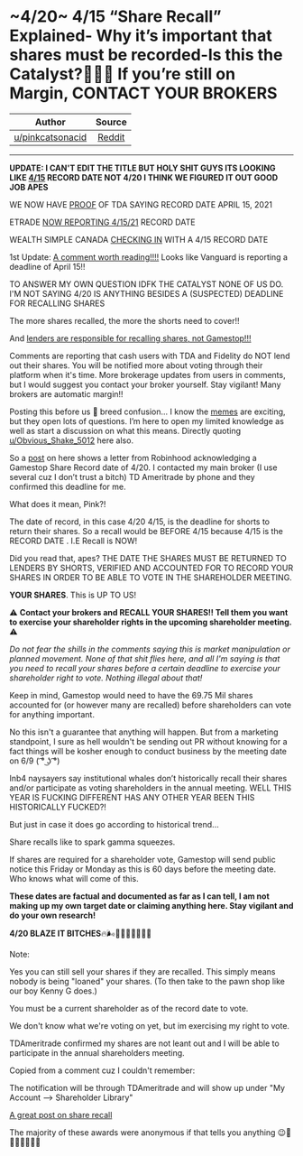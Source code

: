 # ~4/20~ 4/15 “Share Recall” Explained- Why it’s important that shares must be recorded-Is this the Catalyst?🚀🚀🚀 If you’re still on Margin, CONTACT YOUR BROKERS

| Author       | Source       | 
| :-------------: |:-------------:|
| [u/pinkcatsonacid](https://www.reddit.com/user/pinkcatsonacid/) | [Reddit](https://www.reddit.com/r/Superstonk/comments/mmt5rq/420_share_recall_explained_why_its_important_that/) | 

---

**UPDATE: I CAN'T EDIT THE TITLE BUT HOLY SHIT GUYS ITS LOOKING LIKE [4/15](http://imgur.com/a/QJqwTfw) RECORD DATE NOT 4/20 I THINK WE FIGURED IT OUT GOOD JOB APES**

WE NOW HAVE [PROOF](http://imgur.com/q99378Y) OF TDA SAYING RECORD DATE APRIL 15, 2021

ETRADE [NOW REPORTING 4/15/21](https://www.reddit.com/r/Superstonk/comments/mmyh72/etrade_support_on_gme_voting_must_recall_by_415/?utm_medium=android_app&utm_source=share) RECORD DATE

WEALTH SIMPLE CANADA [CHECKING IN](https://m.imgur.com/ai6Duju) WITH A 4/15 RECORD DATE

1st Update: [A comment worth reading!!!!](https://www.reddit.com/r/Superstonk/comments/mmt5rq/420_share_recall_explained_why_its_important_that/gttv4u8?utm_medium=android_app&utm_source=share&context=3) Looks like Vanguard is reporting a deadline of April 15!!

TO ANSWER MY OWN QUESTION IDFK THE CATALYST NONE OF US DO. I'M NOT SAYING 4/20 IS ANYTHING BESIDES A (SUSPECTED) DEADLINE FOR RECALLING SHARES

The more shares recalled, the more the shorts need to cover!!

And [lenders are responsible for recalling shares, not Gamestop!!!](https://www.reddit.com/r/GME/comments/m9eqv9/clarifying_share_recall_what_is_it_and_how_does/?utm_medium=android_app&utm_source=share)

Comments are reporting that cash users with TDA and Fidelity do NOT lend out their shares. You will be notified more about voting through their platform when it's time. More brokerage updates from users in comments, but I would suggest you contact your broker yourself. Stay vigilant! Many brokers are automatic margin!!

Posting this before us 🦧 breed confusion... I know the [memes](http://imgur.com/gallery/gHBIpHq) are exciting, but they open lots of questions. I’m here to open my limited knowledge as well as start a discussion on what this means. Directly quoting [u/Obvious_Shake_5012](https://www.reddit.com/u/Obvious_Shake_5012/) here also.

So a [post](https://www.reddit.com/r/Superstonk/comments/mmcgb6/got_this_email_back_from_rh_about_gme_shareholder/?utm_medium=android_app&utm_source=share) on here shows a letter from Robinhood acknowledging a Gamestop Share Record date of 4/20. I contacted my main broker (I use several cuz I don’t trust a bitch) TD Ameritrade by phone and they confirmed this deadline for me.

What does it mean, Pink?!

The date of record, in this case 4/20 4/15, is the deadline for shorts to return their shares. So a recall would be BEFORE 4/15 because 4/15 is the RECORD DATE . I.E Recall is NOW!

Did you read that, apes? THE DATE THE SHARES MUST BE RETURNED TO LENDERS BY SHORTS, VERIFIED AND ACCOUNTED FOR TO RECORD YOUR SHARES IN ORDER TO BE ABLE TO VOTE IN THE SHAREHOLDER MEETING.

**YOUR SHARES**. This is UP TO US!

⚠️ **Contact your brokers and RECALL YOUR SHARES!! Tell them you want to exercise your shareholder rights in the upcoming shareholder meeting.** ⚠️

_Do not fear the shills in the comments saying this is market manipulation or planned movement. None of that shit flies here, and all I'm saying is that you need to recall your shares before a certain deadline to exercise your shareholder right to vote. Nothing illegal about that!_

Keep in mind, Gamestop would need to have the 69.75 Mil shares accounted for (or however many are recalled) before shareholders can vote for anything important.

No this isn't a guarantee that anything will happen. But from a marketing standpoint, I sure as hell wouldn't be sending out PR without knowing for a fact things will be kosher enough to conduct business by the meeting date on 6/9 ( ͡° ͜ʖ ͡°)

Inb4 naysayers say institutional whales don’t historically recall their shares and/or participate as voting shareholders in the annual meeting. WELL THIS YEAR IS FUCKING DIFFERENT HAS ANY OTHER YEAR BEEN THIS HISTORICALLY FUCKED?!

But just in case it does go according to historical trend...

Share recalls like to spark gamma squeezes.

If shares are required for a shareholder vote, Gamestop will send public notice this Friday or Monday as this is 60 days before the meeting date. Who knows what will come of this.

**These dates are factual and documented as far as I can tell, I am not making up my own target date or claiming anything here. Stay vigilant and do your own research!**

**4/20 BLAZE IT BITCHES**🔥🌬💨💨💨🌳🌳🌳🌳

Note:

Yes you can still sell your shares if they are recalled. This simply means nobody is being "loaned" your shares. (To then take to the pawn shop like our boy Kenny G does.)

You must be a current shareholder as of the record date to vote.

We don't know what we're voting on yet, but im exercising my right to vote.

TDAmeritrade confirmed my shares are not leant out and I will be able to participate in the annual shareholders meeting.

Copied from a comment cuz I couldn't remember:

The notification will be through TDAmeritrade and will show up under "My Account --> Shareholder Library"

[A great post on share recall](https://www.reddit.com/r/GME/comments/m9eqv9/clarifying_share_recall_what_is_it_and_how_does/?utm_medium=android_app&utm_source=share)

The majority of these awards were anonymous if that tells you anything 😉🚀🚀🚀🚀🚀🚀🚀
